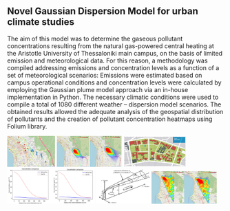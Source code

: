 ## Novel Gaussian Dispersion Model for urban climate studies

The aim of this model was to determine the gaseous pollutant concentrations resulting from the natural gas-powered central heating at the Aristotle University of Thessaloniki main campus, on the basis of limited emission and meteorological data. For this reason, a methodology was compiled addressing emissions and concentration levels as a function of a set of meteorological scenarios: Emissions were estimated based on campus operational conditions and concentration levels were calculated by employing the Gaussian plume model approach via an in-house implementation in Python. The necessary climatic conditions were used to compile a total of 1080 different weather – dispersion model scenarios. The obtained results allowed the adequate analysis of the geospatial distribution of pollutants and the creation of pollutant concentration heatmaps using Folium library.

<img src="https://github.com/andreasgav/Novel-Gaussian-Dispersion-Model-for-urban-climate-studies/blob/main/Images/Points%20in%20Thessaloniki%20were%20maximum%20values%20occur.jpg" width="22%"></img> <img src="https://github.com/andreasgav/Novel-Gaussian-Dispersion-Model-for-urban-climate-studies/blob/main/Images/architecture_heatmap.JPG" width="30%"></img> <img src="https://github.com/andreasgav/Novel-Gaussian-Dispersion-Model-for-urban-climate-studies/blob/main/Images/auth%20map%20color.jpg" width="29%"></img> <img src="https://github.com/andreasgav/Novel-Gaussian-Dispersion-Model-for-urban-climate-studies/blob/main/Images/fluctuation_nox_building13.JPG" width="40%"></img> <img src="https://github.com/andreasgav/Novel-Gaussian-Dispersion-Model-for-urban-climate-studies/blob/main/Images/gauss%20disperss.jpg" width="25%"></img> <img src="https://github.com/andreasgav/Novel-Gaussian-Dispersion-Model-for-urban-climate-studies/blob/main/Images/total_heatmap.JPG" width="30%"></img> 
